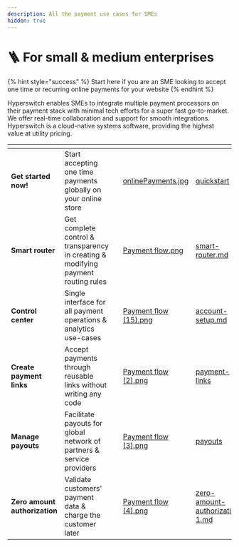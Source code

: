 ```yaml
---
description: All the payment use cases for SMEs
hidden: true
---
```


# 🪜 For small & medium enterprises

{% hint style="success" %}
Start here if you are an SME looking to accept one time or recurring online payments for your website
{% endhint %}

Hyperswitch enables SMEs to integrate multiple payment processors on their payment stack with minimal tech efforts for a super fast go-to-market. We offer real-time collaboration and support for smooth integrations. Hyperswitch is a cloud-native systems software, providing the highest value at utility pricing.

<table data-view="cards"><thead><tr><th></th><th></th><th></th><th data-hidden data-card-cover data-type="files"></th><th data-hidden data-card-target data-type="content-ref"></th></tr></thead><tbody><tr><td><strong>Get started now!</strong></td><td>Start accepting one time payments globally on your online store</td><td></td><td><a href="../.gitbook/assets/onlinePayments.jpg">onlinePayments.jpg</a></td><td><a href="../explore-hyperswitch/payment-orchestration/quickstart/">quickstart</a></td></tr><tr><td><strong>Smart router</strong></td><td>Get complete control &#x26; transparency in creating &#x26; modifying payment routing rules</td><td></td><td><a href="../.gitbook/assets/Payment flow.png">Payment flow.png</a></td><td><a href="../explore-hyperswitch/payment-orchestration/smart-router.md">smart-router.md</a></td></tr><tr><td><strong>Control center</strong></td><td>Single interface for all payment operations &#x26; analytics use-cases</td><td></td><td><a href="../.gitbook/assets/Payment flow (15).png">Payment flow (15).png</a></td><td><a href="../explore-hyperswitch/account-management/multiple-accounts-and-profiles/account-setup.md">account-setup.md</a></td></tr><tr><td><strong>Create payment links</strong></td><td>Accept payments through reusable links without writing any code</td><td></td><td><a href="../.gitbook/assets/Payment flow (2).png">Payment flow (2).png</a></td><td><a href="../explore-hyperswitch/payment-orchestration/quickstart/payment-links/">payment-links</a></td></tr><tr><td><strong>Manage payouts</strong></td><td>Facilitate payouts for global network of partners &#x26; service providers</td><td></td><td><a href="../.gitbook/assets/Payment flow (3).png">Payment flow (3).png</a></td><td><a href="../explore-hyperswitch/payment-orchestration/payouts/">payouts</a></td></tr><tr><td><strong>Zero amount authorization</strong></td><td>Validate customers' payment data &#x26; charge the customer later</td><td></td><td><a href="../.gitbook/assets/Payment flow (4).png">Payment flow (4).png</a></td><td><a href="../explore-hyperswitch/payment-orchestration/quickstart/tokenization-and-saved-cards/zero-amount-authorization-1.md">zero-amount-authorization-1.md</a></td></tr></tbody></table>
